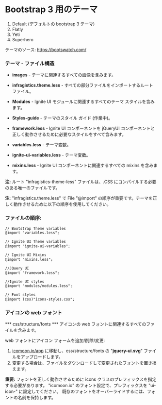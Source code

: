 Bootstrap 3 用のテーマ
=====================


1. Default (デフォルトの bootstrap 3 テーマ)
2. Flatly
3. Yeti
4. Superhero

テーマのソース:
https://bootswatch.com/


### テーマ - ファイル構造

* **images** - テーマに関連するすべての画像を含みます。
 
* **infragistics.theme.less** - すべての部分ファイルをインポートするルート ファイル。
 
* **Modules** - Ignite UI モジュールに関連するすべてのテーマ スタイルを含みます。

* **Styles-guide** - テーマのスタイル ガイド (作業中)。

* **framework.less** -  Ignite UI コンポーネントを jQueryUI コンポーネントと正しく動作させるために必要なスタイルをすべて含みます。
 
* **variables.less** - テーマ変数。
 
* **ignite-ui-variables.less** - テーマ変数。
 
* **mixins.less** - Ignite UI コンポーネントに関連するすべての mixins を含みます。



**注:** ルート "infragistics-theme-less" ファイルは、.CSS にコンパイルする必要のある唯一のファイルです。


**注:** "infragistics.theme.less" で File "@import" の順序が重要です。テーマを正しく動作させるために以下の順序を使用してください。



### ファイルの順序:

```diff
// Bootstrap Theme variables
@import "variables.less";

// Ignite UI Theme variables
@import "ignite-ui-variables";

// Ignite UI Mixins
@import "mixins.less";

//JQuery UI
@import "framework.less";

//Ignite UI styles
@import "modules/modules.less";

// Font styles
@import (css)"icons-styles.css";
```


### アイコンの web フォント

*** css/structure/fonts ***
アイコンの web フォントに関連するすべてのファイルを含みます。

web フォントにアイコン フォームを追加/削除/変更:
1. [icomoon.io/app](icomoon.io/app) に移動し、css/structure/fonts の "**jquery-ui.svg**" ファイルをアップロードします。
2. 変更する場合は、ファイルをダウンロードして変更されたフォントを置き換えます。

**重要:**
フォントを正しく動作させるために icons クラスのプレフィックスを指定する必要があります。 
"icomoon.io" のフォント設定で、プレフィックスを "ui-icon-" に設定してください。
既存のフォントをオーバーライドするには、フォントの名前を保持します。
